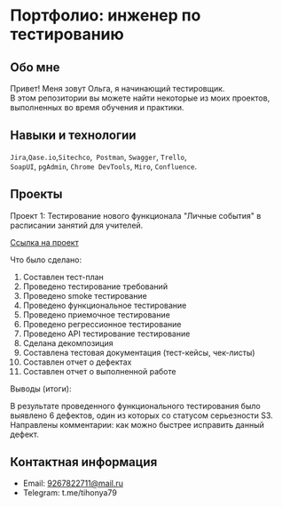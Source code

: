 # Портфолио: инженер по тестированию

## Обо мне 

Привет! Меня зовут Ольга, я начинающий тестировщик. <br>
В этом репозитории вы можете найти некоторые из моих проектов, выполненных во время обучения и практики.
<br>

## Навыки и технологии
``Jira``,``Qase.io``,``Sitechco``,`` Postman``, ``Swagger``, ``Trello``, <br>
``SoapUI``, ``pgAdmin``, ``Chrome DevTools``, ``Miro``, ``Confluence``.

## Проекты

<p> Проект 1: 
Тестирование нового функционала "Личные события" в расписании занятий для учителей.  
</p>
<a href="[https://homework2-bag-report.atlassian.net/wiki/spaces/~63e79a18491b20ef64be220e/pages/786433/1-2.](https://www.notion.so/1-2-7a7899dc709440dca38ce3743b642cb8)">Ссылка на проект</a>
</p>
<p>Что было сделано:<p>
<ol>
  <li>Составлен тест-план </li>
  <li>Проведено тестирование требований</li>
  <li>Проведено smoke тестирование</li>
  <li>Проведено функциональное тестирование</li>
  <li>Проведено приемочное тестирование</li>
  <li>Проведено регрессионное тестирование</li>
  <li>Проведено API тестирование тестирование</li>
  <li>Сделана декомпозиция</li>
  <li>Составлена тестовая документация (тест-кейсы, чек-листы)</li>
  <li>Составлен отчет о дефектах</li>
  <li>Составлен отчет о выполненной работе</li>
 </ol>

 <p>Выводы (итоги):<p>
В результате проведенного функционального тестирования было выявлено 6 дефектов, один из которых со статусом серьезности S3. Направлены комментарии: как можно быстрее исправить данный дефект.
<br> 

 
## Контактная информация
- Email: 9267822711@mail.ru
- Telegram: t.me/tihonya79
